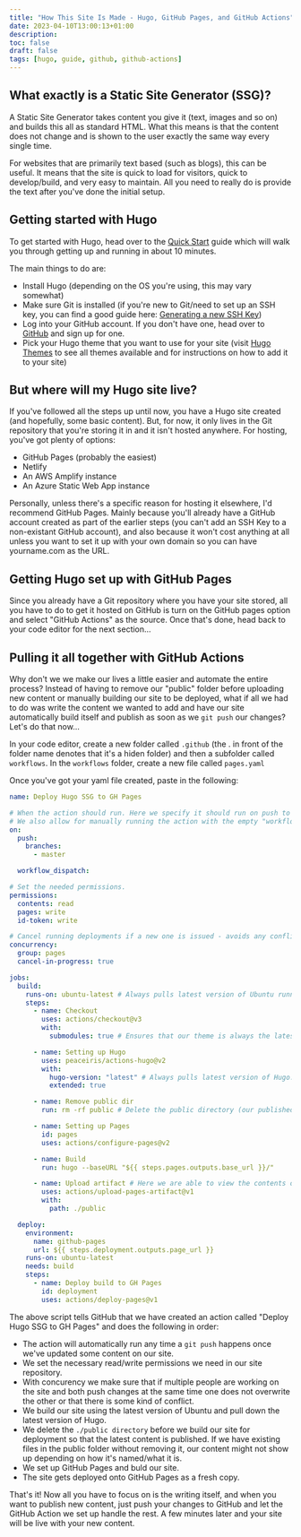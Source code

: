 ```yaml
---
title: "How This Site Is Made - Hugo, GitHub Pages, and GitHub Actions"
date: 2023-04-10T13:00:13+01:00
description:
toc: false
draft: false
tags: [hugo, guide, github, github-actions]
---
```

## What exactly is a Static Site Generator (SSG)?
A Static Site Generator takes content you give it (text, images and so on) and builds this all as standard HTML. What this means is that the content does not change and is shown to the user exactly the same way every single time.

For websites that are primarily text based (such as blogs), this can be useful. It means that the site is quick to load for visitors, quick to develop/build, and very easy to maintain. All you need to really do is provide the text after you've done the initial setup.

## Getting started with Hugo

To get started with Hugo, head over to the [Quick Start](https://gohugo.io/getting-started/quick-start/) guide which will walk you through getting up and running in about 10 minutes. 

The main things to do are:

- Install Hugo (depending on the OS you're using, this may vary somewhat)
- Make sure Git is installed (if you're new to Git/need to set up an SSH key, you can find a good guide here: [Generating a new SSH Key](https://docs.github.com/en/authentication/connecting-to-github-with-ssh/generating-a-new-ssh-key-and-adding-it-to-the-ssh-agent))
- Log into your GitHub account. If you don't have one, head over to [GitHub](https://github.com) and sign up for one.
- Pick your Hugo theme that you want to use for your site (visit [Hugo Themes](https://themes.gohugo.io/) to see all themes available and for instructions on how to add it to your site)

## But where will my Hugo site live?

If you've followed all the steps up until now, you have a Hugo site created (and hopefully, some basic content). But, for now, it only lives in the Git repository that you're storing it in and it isn't hosted anywhere. For hosting, you've got plenty of options:

- GitHub Pages (probably the easiest)
- Netlify
- An AWS Amplify instance
- An Azure Static Web App instance

Personally, unless there's a specific reason for hosting it elsewhere, I'd recommend GitHub Pages. Mainly because you'll already have a GitHub account created as part of the earlier steps (you can't add an SSH Key to a non-existant GitHub account), and also because it won't cost anything at all unless you want to set it up with your own domain so you can have yourname.com as the URL.

## Getting Hugo set up with GitHub Pages

Since you already have a Git repository where you have your site stored, all you have to do to get it hosted on GitHub is turn on the GitHub pages option and select "GitHub Actions" as the source. Once that's done, head back to your code editor for the next section...

## Pulling it all together with GitHub Actions

Why don't we we make our lives a little easier and automate the entire process? Instead of having to remove our "public" folder before uploading new content or manually building our site to be deployed, what if all we had to do was write the content we wanted to add and have our site automatically build itself and publish as soon as we ```git push``` our changes? Let's do that now...

In your code editor, create a new folder called ```.github``` (the . in front of the folder name denotes that it's a hiden folder) and then a subfolder called ```workflows```. In the ```workflows``` folder, create a new file called ```pages.yaml```

Once you've got your yaml file created, paste in the following:

```yaml 
name: Deploy Hugo SSG to GH Pages

# When the action should run. Here we specify it should run on push to main branch.
# We also allow for manually running the action with the empty "workflow_dispatch".
on:
  push:
    branches:
      - master

  workflow_dispatch:

# Set the needed permissions.
permissions:
  contents: read
  pages: write
  id-token: write

# Cancel running deployments if a new one is issued - avoids any conflicts or overwriting content.
concurrency:
  group: pages
  cancel-in-progress: true

jobs:
  build:
    runs-on: ubuntu-latest # Always pulls latest version of Ubuntu runner.
    steps:
      - name: Checkout
        uses: actions/checkout@v3
        with:
          submodules: true # Ensures that our theme is always the latest stable version.

      - name: Setting up Hugo
        uses: peaceiris/actions-hugo@v2
        with:
          hugo-version: "latest" # Always pulls latest version of Hugo.
          extended: true

      - name: Remove public dir
        run: rm -rf public # Delete the public directory (our published output folder - ./public) before build so stale content is not kept.

      - name: Setting up Pages
        id: pages
        uses: actions/configure-pages@v2

      - name: Build
        run: hugo --baseURL "${{ steps.pages.outputs.base_url }}/"

      - name: Upload artifact # Here we are able to view the contents of our site at the time of deploy - it will be kept for a short while before deletion.
        uses: actions/upload-pages-artifact@v1
        with:
          path: ./public

  deploy:
    environment:
      name: github-pages
      url: ${{ steps.deployment.outputs.page_url }}
    runs-on: ubuntu-latest
    needs: build
    steps:
      - name: Deploy build to GH Pages
        id: deployment
        uses: actions/deploy-pages@v1
```
The above script tells GitHub that we have created an action called "Deploy Hugo SSG to GH Pages" and does the following in order:

- The action will automatically run any time a ```git push``` happens once we've updated some content on our site.
- We set the necessary read/write permissions we need in our site repository.
- With concurency we make sure that if multiple people are working on the site and both push changes at the same time one does not overwrite the other or that there is some kind of conflict.
- We build our site using the latest version of Ubuntu and pull down the latest version of Hugo.
- We delete the ```./public directory``` before we build our site for deployment so that the latest content is published. If we have existing files in the public folder without removing it, our content might not show up depending on how it's named/what it is.
- We set up GitHub Pages and buld our site.
- The site gets deployed onto GitHub Pages as a fresh copy.

That's it! Now all you have to focus on is the writing itself, and when you want to publish new content, just push your changes to GitHub and let the GitHub Action we set up handle the rest. A few minutes later and your site will be live with your new content.

